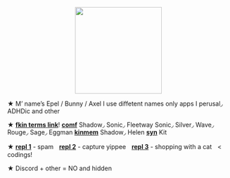 

<p align="center">
<img src="https://media.discordapp.net/attachments/1196764336656502797/1236897522077663232/Untitled84_20240506112836.png?ex=6639ae15&is=66385c95&hm=14c482db40ec25fed402f4b5a273fd8caf363c171fc193816de8643e02def9f7&"<width="197" height="197">
</p>

★ M’ name’s Epel / Bunny / Axel I use diffetent names only apps I perusal◞ ADHDic and other

★ [**fkin terms link**](https://fkin.carrd.co/#two)! [**comf**](https://fkin.carrd.co/) Shadow◞ Sonic◞ Fleetway Sonic◞ Silver◞ Wave◞ Rouge◞ Sage◞ Eggman [**kinmem**](https://fkin.carrd.co/) Shadow◞ Helen [**syn**](https://fkin.carrd.co/) Kit

★ [**repl 1**](https://replit.com/@sebastiansis/littleetest) - spamㅤ[**repl 2**](https://replit.com/@sebastiansis/eggsuuu) - capture yippeeㅤ[**repl 3**](https://replit.com/@sebastiansis/plushiyii) - shopping with a catㅤ< codings!

★ Discord + other = NO and hidden